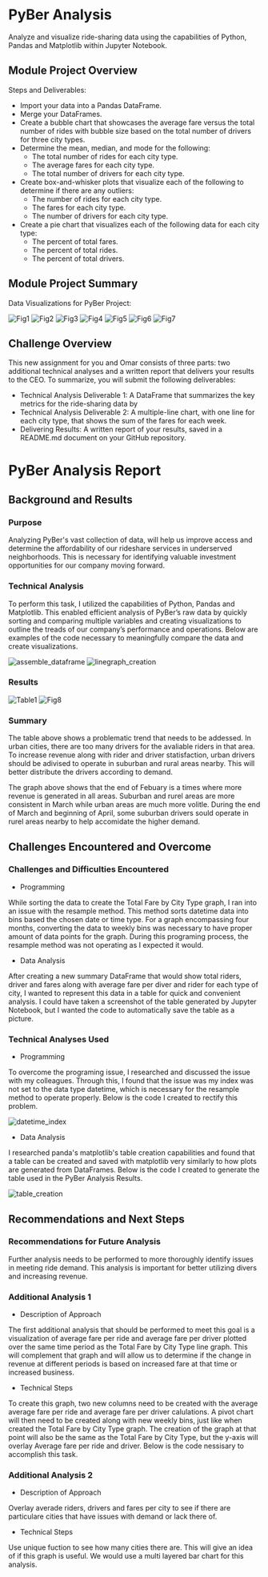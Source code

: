 # PyBer Analysis
Analyze and visualize ride-sharing data using the capabilities of Python, Pandas and Matplotlib within Jupyter Notebook.

## Module Project Overview
Steps and Deliverables:
- Import your data into a Pandas DataFrame.
- Merge your DataFrames.
- Create a bubble chart that showcases the average fare versus the total number of rides with bubble size based on the total number of drivers for three city types.
- Determine the mean, median, and mode for the following:
  - The total number of rides for each city type.
  - The average fares for each city type.
  - The total number of drivers for each city type.
- Create box-and-whisker plots that visualize each of the following to determine if there are any outliers:
  - The number of rides for each city type.
  - The fares for each city type.
  - The number of drivers for each city type.
- Create a pie chart that visualizes each of the following data for each city type:
  - The percent of total fares.
  - The percent of total rides.
  - The percent of total drivers.

## Module Project Summary
Data Visualizations for PyBer Project:

![Fig1](https://github.com/ejlaflure/PyBer_Analysis/blob/master/Analysis/Fig1.png)
![Fig2](https://github.com/ejlaflure/PyBer_Analysis/blob/master/Analysis/Fig2.png)
![Fig3](https://github.com/ejlaflure/PyBer_Analysis/blob/master/Analysis/Fig3.png)
![Fig4](https://github.com/ejlaflure/PyBer_Analysis/blob/master/Analysis/Fig4.png)
![Fig5](https://github.com/ejlaflure/PyBer_Analysis/blob/master/Analysis/Fig5.png)
![Fig6](https://github.com/ejlaflure/PyBer_Analysis/blob/master/Analysis/Fig6.png)
![Fig7](https://github.com/ejlaflure/PyBer_Analysis/blob/master/Analysis/Fig7.png)

## Challenge Overview
This new assignment for you and Omar consists of three parts: two additional technical analyses and a written report that delivers your results to the CEO. To summarize, you will submit the following deliverables:
- Technical Analysis Deliverable 1: A DataFrame that summarizes the key metrics for the ride-sharing data by 
- Technical Analysis Deliverable 2: A multiple-line chart, with one line for each city type, that shows the sum of the fares for each week.
- Delivering Results: A written report of your results, saved in a README.md document on your GitHub repository.

# PyBer Analysis Report

## Background and Results

### Purpose
Analyzing PyBer's vast collection of data, will help us improve access and determine the affordability of our rideshare services in underserved neighborhoods. This is necessary for identifying valuable investment opportunities for our company moving forward. 

### Technical Analysis
To perform this task, I utilized the capabilities of Python, Pandas and Matplotlib. This enabled efficient analysis of PyBer’s raw data by quickly sorting and comparing multiple variables and creating visualizations to outline the treads of our company’s performance and operations. Below are examples of the code necessary to meaningfully compare the data and create visualizations.

![assemble_dataframe](https://github.com/ejlaflure/PyBer_Analysis/blob/master/Analysis/assemble_dataframe.PNG)
![linegraph_creation](https://github.com/ejlaflure/PyBer_Analysis/blob/master/Analysis/linegraph_creation.PNG)

### Results

![Table1](https://github.com/ejlaflure/PyBer_Analysis/blob/master/Analysis/Table1.png)
![Fig8](https://github.com/ejlaflure/PyBer_Analysis/blob/master/Analysis/Fig8.png)

### Summary
The table above shows a problematic trend that needs to be addessed. In urban cities, there are too many drivers for the avaliable riders in that area. To increase revenue along with rider and driver statisfaction, urban drivers should be adivised to operate in suburban and rural areas nearby. This will better distribute the drivers according to demand. 

The graph above shows that the end of Febuary is a times where more revenue is generated in all areas. Suburban and rurel areas are more consistent in March while urban areas are much more volitle.  During the end of March and beginning of April, some suburban drivers sould operate in rurel areas nearby to help accomidate the higher demand. 

## Challenges Encountered and Overcome

### Challenges and Difficulties Encountered

* Programming

While sorting the data to create the Total Fare by City Type graph, I ran into an issue with the resample method. This method sorts datetime data into bins based the chosen date or time type. For a graph encompassing four months, converting the data to weekly bins was necessary to have proper amount of data points for the graph. During this programing process, the resample method was not operating as I expected it would. 

* Data Analysis

After creating a new summary DataFrame that would show total riders, driver and fares along with average fare per diver and rider for each type of city, I wanted to represent this data in a table for quick and convenient analysis. I could have taken a screenshot of the table generated by Jupyter Notebook, but I wanted the code to automatically save the table as a picture. 

### Technical Analyses Used

* Programming

To overcome the programing issue, I researched and discussed the issue with my colleagues. Through this, I found that the issue was my index was not set to the data type datetime, which is necessary for the resample method to operate properly. Below is the code I created to rectify this problem. 

![datetime_index](https://github.com/ejlaflure/PyBer_Analysis/blob/master/Analysis/datetime_index.PNG)

* Data Analysis

I researched panda's matplotlib's table creation capabilities and found that a table can be created and saved with matplotlib very similarly to how plots are generated from DataFrames. Below is the code I created to generate the table used in the PyBer Analysis Results. 

![table_creation](https://github.com/ejlaflure/PyBer_Analysis/blob/master/Analysis/table_creation.PNG)

## Recommendations and Next Steps

### Recommendations for Future Analysis

Further analysis needs to be performed to more thoroughly identify issues in meeting ride demand.  This analysis is important for better utilizing divers and increasing revenue. 

### Additional Analysis 1

* Description of Approach

The first additional analysis that should be performed to meet this goal is a visualization of average fare per ride and average fare per driver plotted over the same time period as the Total Fare by City Type line graph. This will complement that graph and will allow us to determine if the change in revenue at different periods is based on increased fare at that time or increased business. 

* Technical Steps

To create this graph, two new columns need to be created with the average average fare per ride and average fare per driver calulations. A pivot chart will then need to be created along with new weekly bins, just like when created the Total Fare by City Type graph. The creation of the graph at that point will also be the same as the Total Fare by City Type, but the y-axis will overlay Average fare per ride and driver. Below is the code nessisary to accomplish this task. 

### Additional Analysis 2

* Description of Approach

Overlay averade riders, drivers and fares per city to see if there are particulare cities that have issues with demand or lack there of.

* Technical Steps

Use unique fuction to see how many cities there are. This will give an idea of if this graph is useful. We would use a multi layered bar chart for this analysis.
